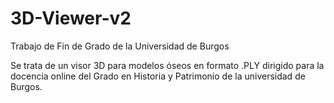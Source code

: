 # 3D-Viewer-v2
Trabajo de Fin de Grado de la Universidad de Burgos

Se trata de un visor 3D para modelos óseos en formato .PLY dirigido para la docencia online del Grado en Historia y Patrimonio de la universidad de Burgos.